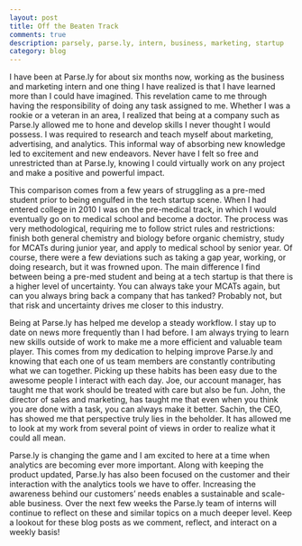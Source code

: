 ```yaml
---
layout: post
title: Off the Beaten Track
comments: true
description: parsely, parse.ly, intern, business, marketing, startup
category: blog
---
```


I have been at Parse.ly for about six months now, working as the business and marketing intern and one thing I have realized is that I have learned more than I could have imagined. This revelation came to me through having the responsibility of doing any task assigned to me. Whether I was a rookie or a veteran in an area, I realized that being at a company such as Parse.ly allowed me to hone and develop skills I never thought I would possess. I was required to research and teach myself about marketing, advertising, and analytics. This informal way of absorbing new knowledge led to excitement and new endeavors. Never have I felt so free and unrestricted than at Parse.ly, knowing I could virtually work on any project and make a positive and powerful impact.

This comparison comes from a few years of struggling as a pre-med student prior to being engulfed in the tech startup scene. When I had entered college in 2010 I was on the pre-medical track, in which I would eventually go on to medical school and become a doctor. The process was very methodological, requiring me to follow strict rules and restrictions: finish both general chemistry and biology before organic chemistry, study for MCATs during junior year, and apply to medical school by senior year. Of course, there were a few deviations such as taking a gap year, working, or doing research, but it was frowned upon. The main difference I find between being a pre-med student and being at a tech startup is that there is a higher level of uncertainty. You can always take your MCATs again, but can you always bring back a company that has tanked? Probably not, but that risk and uncertainty drives me closer to this industry.

Being at Parse.ly has helped me develop a steady workflow. I stay up to date on news more frequently than I had before. I am always trying to learn new skills outside of work to make me a more efficient and valuable team player. This comes from my dedication to helping improve Parse.ly and knowing that each one of us team members are constantly contributing what we can together. Picking up these habits has been easy due to the awesome people I interact with each day. Joe, our account manager, has taught me that work should be treated with care but also be fun. John, the director of sales and marketing, has taught me that even when you think you are done with a task, you can always make it better. Sachin, the CEO, has showed me that perspective truly lies in the beholder. It has allowed me to look at my work from several point of views in order to realize what it could all mean.

Parse.ly is changing the game and I am excited to here at a time when analytics are becoming ever more important. Along with keeping the product updated, Parse.ly has also been focused on the customer and their interaction with the analytics tools we have to offer. Increasing the awareness behind our customers’ needs enables a sustainable and scale-able business. Over the next few weeks the Parse.ly team of interns will continue to reflect on these and similar topics on a much deeper level. Keep a lookout for these blog posts as we comment, reflect, and interact on a weekly basis!
